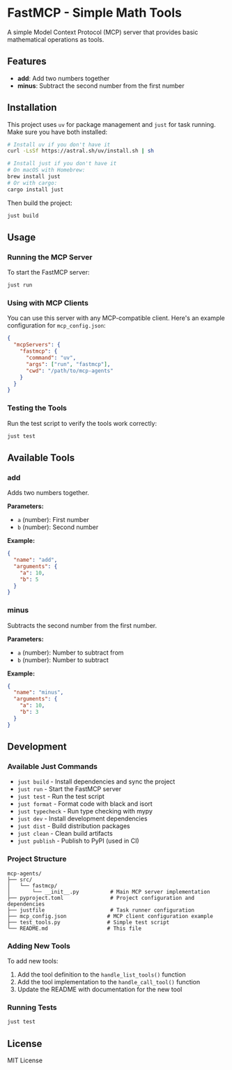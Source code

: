# FastMCP - Simple Math Tools

A simple Model Context Protocol (MCP) server that provides basic mathematical operations as tools.

## Features

- **add**: Add two numbers together
- **minus**: Subtract the second number from the first number

## Installation

This project uses `uv` for package management and `just` for task running. Make sure you have both installed:

```bash
# Install uv if you don't have it
curl -LsSf https://astral.sh/uv/install.sh | sh

# Install just if you don't have it
# On macOS with Homebrew:
brew install just
# Or with cargo:
cargo install just
```

Then build the project:

```bash
just build
```

## Usage

### Running the MCP Server

To start the FastMCP server:

```bash
just run
```

### Using with MCP Clients

You can use this server with any MCP-compatible client. Here's an example configuration for `mcp_config.json`:

```json
{
  "mcpServers": {
    "fastmcp": {
      "command": "uv",
      "args": ["run", "fastmcp"],
      "cwd": "/path/to/mcp-agents"
    }
  }
}
```

### Testing the Tools

Run the test script to verify the tools work correctly:

```bash
just test
```

## Available Tools

### add
Adds two numbers together.

**Parameters:**
- `a` (number): First number
- `b` (number): Second number

**Example:**
```json
{
  "name": "add",
  "arguments": {
    "a": 10,
    "b": 5
  }
}
```

### minus
Subtracts the second number from the first number.

**Parameters:**
- `a` (number): Number to subtract from
- `b` (number): Number to subtract

**Example:**
```json
{
  "name": "minus",
  "arguments": {
    "a": 10,
    "b": 3
  }
}
```

## Development

### Available Just Commands

- `just build` - Install dependencies and sync the project
- `just run` - Start the FastMCP server
- `just test` - Run the test script
- `just format` - Format code with black and isort
- `just typecheck` - Run type checking with mypy
- `just dev` - Install development dependencies
- `just dist` - Build distribution packages
- `just clean` - Clean build artifacts
- `just publish` - Publish to PyPI (used in CI)

### Project Structure

```
mcp-agents/
├── src/
│   └── fastmcp/
│       └── __init__.py          # Main MCP server implementation
├── pyproject.toml               # Project configuration and dependencies
├── justfile                     # Task runner configuration
├── mcp_config.json             # MCP client configuration example
├── test_tools.py               # Simple test script
└── README.md                   # This file
```

### Adding New Tools

To add new tools:

1. Add the tool definition to the `handle_list_tools()` function
2. Add the tool implementation to the `handle_call_tool()` function
3. Update the README with documentation for the new tool

### Running Tests

```bash
just test
```

## License

MIT License

